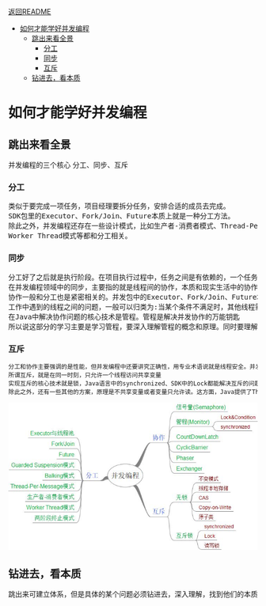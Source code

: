 <a href="../README.md">返回README</a>

<!-- TOC -->

- [如何才能学好并发编程](#如何才能学好并发编程)
    - [跳出来看全景](#跳出来看全景)
        - [分工](#分工)
        - [同步](#同步)
        - [互斥](#互斥)
    - [钻进去，看本质](#钻进去看本质)

<!-- /TOC -->

# 如何才能学好并发编程

## 跳出来看全景  

并发编程的三个核心 分工、同步、互斥

### 分工

<pre>
类似于要完成一项任务，项目经理要拆分任务，安排合适的成员去完成。
SDK包里的Executor、Fork/Join、Future本质上就是一种分工方法。
除此之外，并发编程还存在一些设计模式，比如生产者-消费者模式、Thread-Per-Message、
Worker Thread模式等都和分工相关。
</pre>

### 同步

<pre>
分工好了之后就是执行阶段。在项目执行过程中，任务之间是有依赖的，一个任务结束后，依赖他的后续任务就可以开工了，后续任务怎么知道可以开工了呢？这个就是靠沟通协作了，这是一项非常重要的工作了。  
在并发编程领域中的同步，主要指的就是线程间的协作，本质和现实生活中的协作没有区别，不过是 一个县城执行完了一个任务，如何通知执行后续任务的线程开工 而已。  
协作一般和分工也是紧密相关的。并发包中的Executor、Fork/Join、Future本质上是分工方法，但同时也能解决线程之间协作的问题。例如，使用Future可以发起一个异步调用，当主线程通过get方法获取结果时，主线程就会等待，当异步执行的结果返回时，get方法就自动返回了。主线程和异步线程之前的协作，Future工具类已经帮我们解决了。除此之外，Java SDK提供的countDownLatch、CyclicBarrier、Phaser、Exchanger也都是用来解决线程协作问题的。  
工作中遇到的线程之间的问题，一般可以归类为:当某个条件不满足时，其他线程需要等待，当某个条件满足时，线程需要被唤醒。  
在Java中解决协作问题的核心技术是管程。管程是解决并发协作的万能钥匙  
所以说这部分的学习主要是学习管程，要深入理解管程的概念和原理。同时要理解sdk对应的并发工具类的使用场景。用好他们可以妥妥的提高你的工作效率。
</pre>

### 互斥  

```el
分工和协作主要强调的是性能，但并发编程中还要讲究正确性，用专业术语说就是线程安全。并发编程中，当多个线程同时访问一个贡献变量时，结果是不确定的。解决线程安全的核心理念就是互斥  
所谓互斥，就是在同一时刻，只允许一个线程访问共享变量  
实现互斥的核心技术就是锁，Java语言中的synchronized、SDK中的Lock都能解决互斥的问题，虽说解决了安全性问题，但同时也带来了其他的性能问题，那如何保证解决互斥有尽量提高性能呢？可以分场景优化，Java SDK中提供的ReadWriteLock、StampedLock就可以优化读多写少的场景，还有无锁的设计模式，CAS，比如原子类。  
除此之外，还有一些其他的方案，原理是不共享变量或者变量只允许读。这方面，Java提供了Thread Local和final关键字，还有一种Copy-on-write的模式。
```  

![并发全景思维导图](images/concurrent.jpeg)

## 钻进去，看本质

跳出来可建立体系，但是具体的某个问题必须钻进去，深入理解，找到他们的本质